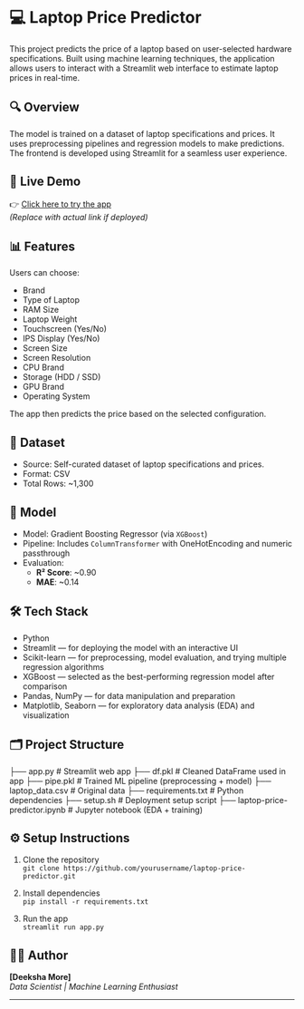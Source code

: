 # 💻 Laptop Price Predictor

This project predicts the price of a laptop based on user-selected hardware specifications. Built using machine learning techniques, the application allows users to interact with a Streamlit web interface to estimate laptop prices in real-time.

## 🔍 Overview

The model is trained on a dataset of laptop specifications and prices. It uses preprocessing pipelines and regression models to make predictions. The frontend is developed using Streamlit for a seamless user experience.

## 🚀 Live Demo

👉 [Click here to try the app](https://your-deployment-link.com)  
_(Replace with actual link if deployed)_

## 📊 Features

Users can choose:
- Brand
- Type of Laptop
- RAM Size
- Laptop Weight
- Touchscreen (Yes/No)
- IPS Display (Yes/No)
- Screen Size
- Screen Resolution
- CPU Brand
- Storage (HDD / SSD)
- GPU Brand
- Operating System

The app then predicts the price based on the selected configuration.

## 📁 Dataset

- Source: Self-curated dataset of laptop specifications and prices.
- Format: CSV
- Total Rows: ~1,300

## 🧠 Model

- Model: Gradient Boosting Regressor (via `XGBoost`)
- Pipeline: Includes `ColumnTransformer` with OneHotEncoding and numeric passthrough
- Evaluation:  
  - **R² Score**: ~0.90  
  - **MAE**: ~0.14

## 🛠 Tech Stack

- Python
- Streamlit — for deploying the model with an interactive UI
- Scikit-learn — for preprocessing, model evaluation, and trying multiple regression algorithms
- XGBoost — selected as the best-performing regression model after comparison
- Pandas, NumPy — for data manipulation and preparation
- Matplotlib, Seaborn — for exploratory data analysis (EDA) and visualization

## 🗂 Project Structure

├── app.py # Streamlit web app
├── df.pkl # Cleaned DataFrame used in app
├── pipe.pkl # Trained ML pipeline (preprocessing + model)
├── laptop_data.csv # Original data
├── requirements.txt # Python dependencies
├── setup.sh # Deployment setup script
├── laptop-price-predictor.ipynb # Jupyter notebook (EDA + training)


## ⚙️ Setup Instructions

1. Clone the repository  
   `git clone https://github.com/yourusername/laptop-price-predictor.git`

2. Install dependencies  
   `pip install -r requirements.txt`

3. Run the app  
   `streamlit run app.py`



## 🧑‍💻 Author

**[Deeksha More]**  
_Data Scientist | Machine Learning Enthusiast_

---

